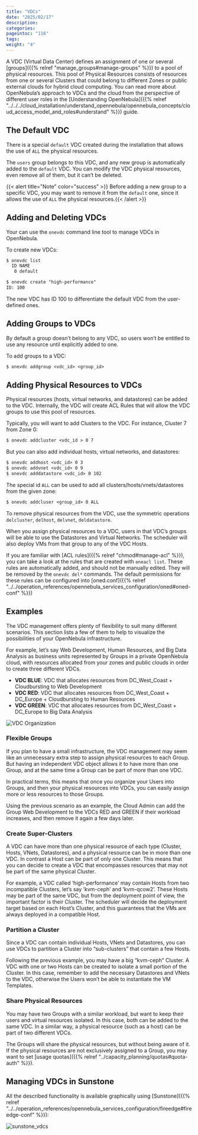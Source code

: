 ```yaml
---
title: "VDCs"
date: "2025/02/17"
description:
categories:
pageintoc: "116"
tags:
weight: "4"
---
```


<a id="manage-vdcs"></a>

<a id="managing-resource-provider-within-groups"></a>

<!--# Managing VDCs -->

A VDC (Virtual Data Center) defines an assignment of one or several [groups]({{% relref "manage_groups#manage-groups" %}}) to a pool of physical resources. This pool of Physical Resources consists of resources from one or several Clusters that could belong to different Zones or public external clouds for hybrid cloud computing. You can read more about OpenNebula’s approach to VDCs and the cloud from the perspective of different user roles in the [Understanding OpenNebula]({{% relref "../../../cloud_installation/understand_opennebula/opennebula_concepts/cloud_access_model_and_roles#understand" %}}) guide.

## The Default VDC

There is a special `default` VDC created during the installation that allows the use of `ALL` the physical resources.

The `users` group belongs to this VDC, and any new group is automatically added to the `default` VDC. You can modify the VDC physical resources, even remove all of them, but it can’t be deleted.

{{< alert title="Note" color="success" >}}
Before adding a new group to a specific VDC, you may want to remove it from the `default` one, since it allows the use of `ALL` the physical resources.{{< /alert >}} 

## Adding and Deleting VDCs

Your can use the `onevdc` command line tool to manage VDCs in OpenNebula.

To create new VDCs:

```default
$ onevdc list
  ID NAME
   0 default

$ onevdc create "high-performance"
ID: 100
```

The new VDC has ID 100 to differentiate the default VDC from the user-defined ones.

## Adding Groups to VDCs

By default a group doesn’t belong to any VDC, so users won’t be entitled to use any resource until explicitly added to one.

To add groups to a VDC:

```default
$ onevdc addgroup <vdc_id> <group_id>
```

## Adding Physical Resources to VDCs

Physical resources (hosts, virtual networks, and datastores) can be added to the VDC. Internally, the VDC will create ACL Rules that will allow the VDC groups to use this pool of resources.

Typically, you will want to add Clusters to the VDC. For instance, Cluster 7 from Zone 0:

```default
$ onevdc addcluster <vdc_id > 0 7
```

But you can also add individual hosts, virtual networks, and datastores:

```default
$ onevdc addhost <vdc_id> 0 3
$ onevdc addvnet <vdc_id> 0 9
$ onevdc adddatastore <vdc_id> 0 102
```

The special id `ALL` can be used to add all clusters/hosts/vnets/datastores from the given zone:

```default
$ onevdc addcluser <group_id> 0 ALL
```

To remove physical resources from the VDC, use the symmetric operations `delcluster`, `delhost`, `delvnet`, `deldatastore`.

When you assign physical resources to a VDC, users in that VDC’s groups will be able to use the Datastores and Virtual Networks. The scheduler will also deploy VMs from that group to any of the VDC Hosts.

If you are familiar with [ACL rules]({{% relref "chmod#manage-acl" %}}), you can take a look at the rules that are created with `oneacl list`. These rules are automatically added, and should not be manually edited. They will be removed by the `onevdc del*` commands. The default permissions for these rules can be configured into [oned.conf]({{% relref "../../operation_references/opennebula_services_configuration/oned#oned-conf" %}})

## Examples

The VDC management offers plenty of flexibility to suit many different scenarios. This section lists a few of them to help to visualize the possibilities of your OpenNebula infrastructure.

For example, let’s say Web Development, Human Resources, and Big Data Analysis as business units represented by Groups in a private OpenNebula cloud, with resources allocated from your zones and public clouds in order to create three different VDCs.

* **VDC BLUE**: VDC that allocates resources from DC_West_Coast + Cloudbursting to Web Development
* **VDC RED**: VDC that allocates resources from DC_West_Coast + DC_Europe + Cloudbursting to Human Resources
* **VDC GREEN**: VDC that allocates resources from DC_West_Coast + DC_Europe to Big Data Analysis

![VDC Organization](/images/vdc_organization.png)

### Flexible Groups

If you plan to have a small infrastructure, the VDC management may seem like an unnecessary extra step to assign physical resources to each Group. But having an independent VDC object allows it to have more than one Group, and at the same time a Group can be part of more than one VDC.

In practical terms, this means that once you organize your Users into Groups, and then your physical resources into VDCs, you can easily assign more or less resources to those Groups.

Using the previous scenario as an example, the Cloud Admin can add the Group Web Development to the VDCs RED and GREEN if their workload increases, and then remove it again a few days later.

### Create Super-Clusters

A VDC can have more than one physical resource of each type (Cluster, Hosts, VNets, Datastores), and a physical resource can be in more than one VDC. In contrast a Host can be part of only one Cluster. This means that you can decide to create a VDC that encompasses resources that may not be part of the same physical Cluster.

For example, a VDC called ‘high-performance’ may contain Hosts from two incompatible Clusters, let’s say ‘kvm-ceph’ and ‘kvm-qcow2’. These Hosts may be part of the same VDC, but from the deployment point of view, the important factor is their Cluster. The scheduler will decide the deployment target based on each Host’s Cluster, and this guarantees that the VMs are always deployed in a compatible Host.

### Partition a Cluster

Since a VDC can contain individual Hosts, VNets and Datastores, you can use VDCs to partition a Cluster into “sub-clusters” that contain a few Hosts.

Following the previous example, you may have a big “kvm-ceph” Cluster. A VDC with one or two Hosts can be created to isolate a small portion of the Cluster. In this case, remember to add the necessary Datastores and VNets to the VDC, otherwise the Users won’t be able to instantiate the VM Templates.

### Share Physical Resources

You may have two Groups with a similar workload, but want to keep their users and virtual resources isolated. In this case, both can be added to the same VDC. In a similar way, a physical resource (such as a host) can be part of two different VDCs.

The Groups will share the physical resources, but without being aware of it. If the physical resources are not exclusively assigned to a Group, you may want to set [usage quotas]({{% relref "../capacity_planning/quotas#quota-auth" %}}).

## Managing VDCs in Sunstone

All the described functionality is available graphically using [Sunstone]({{% relref "../../operation_references/opennebula_services_configuration/fireedge#fireedge-conf" %}}):

![sunstone_vdcs](/images/sunstone_vdcs.png)
